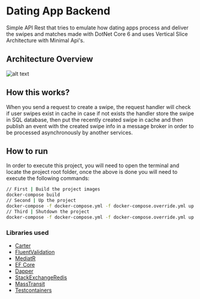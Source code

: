 # Dating App Backend
Simple API Rest that tries to emulate how dating apps process and deliver the swipes and matches made with DotNet Core 6 and uses Vertical Slice Architecture with Minimal Api's.

## Architecture Overview
![alt text](https://github.com/juan-canseco/dating-app-backend/blob/main/img/architecture-overview.png)

## How this works?
When you send a request to create a swipe, the request handler will check if user swipes exist in cache in case if not exists the handler store the swipe in SQL database, then put the recently created swipe in cache and then publish an event with the created swipe info in a message broker in order to be processed asynchronously by another services.

## How to run
In order to execute this project, you will need to open the terminal and locate the project root folder, once the above is done you will need to execute the following commands:
```bash
// First | Build the project images
docker-compose build
// Second | Up the project 
docker-compose -f docker-compose.yml -f docker-compose.override.yml up -d
// Third | Shutdown the project
docker-compose -f docker-compose.yml -f docker-compose.override.yml up -d
```

### Libraries used
- [Carter](https://github.com/CarterCommunity/Carter)
- [FluentValidation](https://docs.fluentvalidation.net/en/latest/) 
- [MediatR](https://github.com/jbogard/MediatR)
- [EF Core](https://learn.microsoft.com/en-us/ef/core/)
- [Dapper](https://github.com/DapperLib/Dapper)
- [StackExchangeRedis](https://stackexchange.github.io/StackExchange.Redis/)
- [MassTransit](https://masstransit.io/documentation/configuration) 
- [Testcontainers](https://dotnet.testcontainers.org/)

